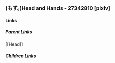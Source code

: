 ### (もず。)Head and Hands - 27342810 [pixiv]
#### Links
##### Parent Links
[[Head]]
##### Children Links
